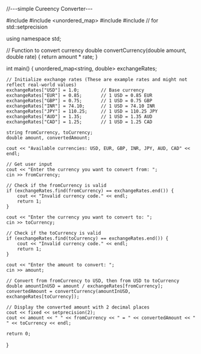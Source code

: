 
//---simple Cureency Converter---

#include <iostream>
#include <unordered_map>
#include <string>
#include <iomanip> // for std::setprecision

using namespace std;

// Function to convert currency
double convertCurrency(double amount, double rate) {
    return amount * rate;
}

int main() {
    unordered_map<string, double> exchangeRates;

    // Initialize exchange rates (These are example rates and might not reflect real-world values)
    exchangeRates["USD"] = 1.0;        // Base currency
    exchangeRates["EUR"] = 0.85;       // 1 USD = 0.85 EUR
    exchangeRates["GBP"] = 0.75;       // 1 USD = 0.75 GBP
    exchangeRates["INR"] = 74.10;      // 1 USD = 74.10 INR
    exchangeRates["JPY"] = 110.25;     // 1 USD = 110.25 JPY
    exchangeRates["AUD"] = 1.35;       // 1 USD = 1.35 AUD
    exchangeRates["CAD"] = 1.25;       // 1 USD = 1.25 CAD

    string fromCurrency, toCurrency;
    double amount, convertedAmount;

    cout << "Available currencies: USD, EUR, GBP, INR, JPY, AUD, CAD" << endl;

    // Get user input
    cout << "Enter the currency you want to convert from: ";
    cin >> fromCurrency;

    // Check if the fromCurrency is valid
    if (exchangeRates.find(fromCurrency) == exchangeRates.end()) {
        cout << "Invalid currency code." << endl;
        return 1;
    }

    cout << "Enter the currency you want to convert to: ";
    cin >> toCurrency;

    // Check if the toCurrency is valid
    if (exchangeRates.find(toCurrency) == exchangeRates.end()) {
        cout << "Invalid currency code." << endl;
        return 1;
    }

    cout << "Enter the amount to convert: ";
    cin >> amount;

    // Convert from fromCurrency to USD, then from USD to toCurrency
    double amountInUSD = amount / exchangeRates[fromCurrency];
    convertedAmount = convertCurrency(amountInUSD, exchangeRates[toCurrency]);

    // Display the converted amount with 2 decimal places
    cout << fixed << setprecision(2);
    cout << amount << " " << fromCurrency << " = " << convertedAmount << " " << toCurrency << endl;

    return 0;
}
